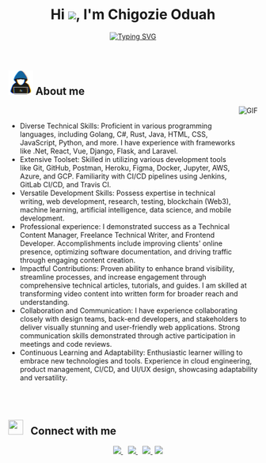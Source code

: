 
<h1 align="center"><b>Hi <img src="https://media.giphy.com/media/hvRJCLFzcasrR4ia7z/giphy.gif" width="35">, I'm Chigozie Oduah </b></h1>

<p align="center">
<a href="https://git.io/typing-svg"><img src="http://readme-typing-svg.herokuapp.com?font=Fira+Code&duration=3000&pause=2000&center=true&vCenter=true&width=561&lines=Self-taught;Passionate+about+the+power+of+documentation;Skilled+in+crafting+compelling+code+narratives" alt="Typing SVG" /></a>
</p>


<br>


## <picture><img src = "./about_me.gif" width = 50px></picture> **About me**

<picture><img align="right" top="500" height="300" alt="GIF" src="https://media.giphy.com/media/SWoSkN6DxTszqIKEqv/giphy.gif"></picture>

<br>

* Diverse Technical Skills: Proficient in various programming languages, including Golang, C#, Rust, Java, HTML, CSS, JavaScript, Python, and more. I have experience with frameworks like .Net, React, Vue, Django, Flask, and Laravel.
* Extensive Toolset: Skilled in utilizing various development tools like Git, GitHub, Postman, Heroku, Figma, Docker, Jupyter, AWS, Azure, and GCP. Familiarity with CI/CD pipelines using Jenkins, GitLab CI/CD, and Travis CI.
* Versatile Development Skills: Possess expertise in technical writing, web development, research, testing, blockchain (Web3), machine learning, artificial intelligence, data science, and mobile development.
* Professional experience: I demonstrated success as a Technical Content Manager, Freelance Technical Writer, and Frontend Developer. Accomplishments include improving clients' online presence, optimizing software documentation, and driving traffic through engaging content creation.
* Impactful Contributions: Proven ability to enhance brand visibility, streamline processes, and increase engagement through comprehensive technical articles, tutorials, and guides. I am skilled at transforming video content into written form for broader reach and understanding.
* Collaboration and Communication: I have experience collaborating closely with design teams, back-end developers, and stakeholders to deliver visually stunning and user-friendly web applications. Strong communication skills demonstrated through active participation in meetings and code reviews.
* Continuous Learning and Adaptability: Enthusiastic learner willing to embrace new technologies and tools. Experience in cloud engineering, product management, CI/CD, and UI/UX design, showcasing adaptability and versatility.

<br><br>

## <img src="https://media.giphy.com/media/iY8CRBdQXODJSCERIr/giphy.gif" width="30" height="30" style="margin-right: 10px;"> **Connect with me**

<p align="center">
	<div align="center"  class="icons-social" style="margin-left: 10px;">
		<a style="margin-left: 10px;"  target="_blank" href="https://www.linkedin.com/in/chigozie-o/">
			<img src="https://img.icons8.com/doodle/40/000000/linkedin--v2.png">
		</a>
<!-- 		<a style="margin-left: 10px;" target="_blank" href="https://github.com/GhoulKingR">
			<img src="https://img.icons8.com/doodle/40/000000/github--v1.png">
		</a> -->
		<!-- <a style="margin-left: 10px;" target="_blank" href="https://stackoverflow.com/users/12053852/saurabh-chavan?tab=profile">
			<img src="https://img.icons8.com/external-tal-revivo-color-tal-revivo/40/000000/external-stack-overflow-is-a-question-and-answer-site-for-professional-logo-color-tal-revivo.png">
		</a> -->
		<a style="margin-left: 10px;" target="_blank" href="https://linktr.ee/ghoulkingr">
			<img src="https://img.icons8.com/external-sketchy-juicy-fish/0.6x/external-blog-online-services-sketchy-sketchy-juicy-fish.png">
		</a>
		<!-- <a style="margin-left: 10px;" target="_blank" href="https://instagram.com/100rabhch">
			<img src="https://img.icons8.com/doodle/40/000000/instagram-new--v2.png">
		</a> -->
		<a style="margin-left: 10px;" target="_blank" href="https://twitter.com/GhoulKingR">
			<img src="https://img.icons8.com/doodle/1x/twitter-squared--v2.png" >
		</a>
		<!-- <a style="margin-left: 10px;" target="_blank" href="https://www.youtube.com/channel/UC-ZdNkKNHC6KguDqNFKO2Nw?view_as=subscriber">
			<img src="https://img.icons8.com/doodle/1x/youtube--v2.png" >
		</a> -->
		<a style="margin-left: 5px;" target="_blank" href="https://docs.google.com/document/d/1hVJ4_qfOelQ8jKrc7OPd9aE3vW3f7vh901le4ww-sj8/edit?usp=sharing">
			<img src="https://img.icons8.com/plasticine/0.5x/resume.png" >
		</a>
	</div>
</p>

